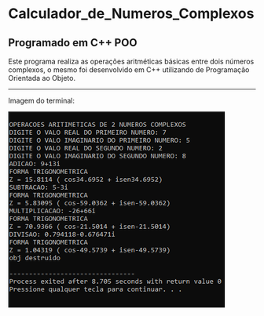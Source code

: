 # Calculador_de_Numeros_Complexos
## Programado em C++ POO

Este programa realiza as operações aritméticas básicas entre dois números complexos, o mesmo foi desenvolvido em C++ utilizando de Programação Orientada ao Objeto.

-------------------------------------------------------------------
Imagem do terminal:

![imagem termilnal](https://github.com/luiswolski/Calculador_de_Numeros_Complexos/blob/main/Imagens/print.png)
